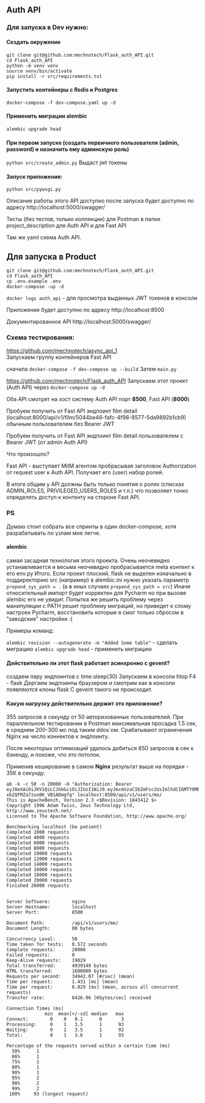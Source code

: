 ##  Auth API

### Для запуска в Dev нужно:
#### Создать окружение
```
git clone git@github.com:mechnotech/Flask_auth_API.git
cd Flask_auth_API
python -m venv venv
source venv/bin/activate
pip install -r src/requirements.txt
```
#### Запустить контейнеры с Redis и Postgres
`docker-compose -f dev-compose.yaml up -d`

#### Применить миграции alembic
`alembic upgrade head`

#### При первом запуске (создать первичного пользователя (admin, password) и назначить ему админскую роль)
`python src/create_admin.py`
Выдаст jwt токены

#### Запуск приложения:
`python src/pywsgi.py`

Описание работы этого API доступно после запуска будет доступно по адресу http://localhost:5000/swagger/

Тесты (без тестов, только коллекции) для Postman в папке project_description для Auth API и для Fast API

Там же yaml схема Auth API.

####

## Для запуска в Product
```
git clone git@github.com:mechnotech/Flask_auth_API.git
cd Flask_auth_API
cp .env.example .env
docker-compose -up -d
```

`docker logs auth_api` - для просмотра выданных JWT токенов в консоли

Приложение будет доступно по адресу http://localhost:8500

Документированное API http://localhost:5000/swagger/


### Схема тестирования:

https://github.com/mechnotech/async_api_1                                         
Запускаем группу контейнеров Fast API 

сначала `docker-compose -f dev-compose up --build`
Затем `main.py`

https://github.com/mechnotech/Flask_auth_API
Запускаем этот проект (Auth API)
через `docker-compose up -d`

Оба API смотрят на хост систему Auth API порт **8500**, Fast API (**8000**)

Пробуем получить от Fast API  эндпоинт film detail (localhost:8000/api/v1/film/5044be46-fafc-4f98-8577-5da9892b1cb9) обычным пользователем без Bearer JWT

Пробуем получить от Fast API  эндпоинт film detail пользователем с Bearer JWT (от admin Auth API)
     
Что произошло?

Fast API - выступает MitM агентом пробрасывая заголовок Authorization от request user к Auth API. Получает его (user) набор ролей.

В итоге общим у API должны быть только понятия о ролях (списках ADMIN_ROLES, PRIVILEGED_USERS_ROLES и т.п.) что позволяет тонко определять доступ к контенту на стороне Fast API.

### PS

Думаю стоит собрать все спринты в один docker-compose, хотя разрабатывать по узлам мне легче.

#### alembic

самая засадная технология этого проекта. Очень неочевидно устанавливается и весьма неочевидно пробрасывается meta контент
к его env.py
Итого. Если проект плоский, flask не выделен изначально в поддиректорию src (например)
в alembic.ini нужно указать параметр `prepend_sys_path = .` (а в иных случаях `prepend_sys_path = src`) Иначе относительный импорт будет корректен для Pycharm но при вызове
 alembic его не увидит. Попытка же решить проблему через манипуляции с PATH решит проблему миграций, но
приведет к слому настроек Pycharm, восстановить которые я смог только сбросом в "заводские" настройки :(

Примеры команд:

`alembic revision --autogenerate -m "Added Some table"` - сделать миграцию
`alembic upgrade head` - применить миграцию



#### Действительно ли этот flask работает асинхронно с gevent?

создаем пару эндпоинтов с time.sleep(30)
Запускаем в консоли htop
F4 - flask
Дергаем эндпоинты браузером и смотрим как в консоли появляются клоны flask
C gevent такого не происходит.

#### Какую нагрузку действительно держит это приложение?

355 запросов в секунду от 50 авторизованных пользователей. 
При параллельном тестировании в Postman максимальная просадка 1.5 сек, в среднем 
200-300 мс под таким ddos`ом.
Срабатывают ограничения Nginx на число коннектов к эндпоинту.

После некоторых оптимизаций удалось добиться 850 запросов в сек к бэкенду, и похоже, что это потолок.

Применив кеширование в самом **Nginx** результат выше на порядки - 35К в секунду.


```
ab -k -c 50 -n 20000 -H "Authorization: Bearer eyJ0eXAiOiJKV1QiLCJhbGciOiJIUzI1NiJ9.eyJmcmVzaCI6ZmFsc2UsImlhdCI6MTY0MDE3NjczNiwianRpIjoiOWM1OWU1MGEtM2RhZS00Y2IwLWI2NDctZmNiYjEyOThjOWM2IiwidHlwZSI6ImFjY2VzcyIsInN1YiI6ImFkbWluIiwibmJmIjoxNjQwMTc2NzM2LCJleHAiOjE2NDAxODAzMzZ9.pHjt1Lm5yioGcuGuj0-xb2QFMZa7zuo0K_VB1ADmgfg" localhost:8500/api/v1/users/me/
This is ApacheBench, Version 2.3 <$Revision: 1843412 $>
Copyright 1996 Adam Twiss, Zeus Technology Ltd, http://www.zeustech.net/
Licensed to The Apache Software Foundation, http://www.apache.org/

Benchmarking localhost (be patient)
Completed 2000 requests
Completed 4000 requests
Completed 6000 requests
Completed 8000 requests
Completed 10000 requests
Completed 12000 requests
Completed 14000 requests
Completed 16000 requests
Completed 18000 requests
Completed 20000 requests
Finished 20000 requests


Server Software:        nginx
Server Hostname:        localhost
Server Port:            8500

Document Path:          /api/v1/users/me/
Document Length:        80 bytes

Concurrency Level:      50
Time taken for tests:   0.572 seconds
Complete requests:      20000
Failed requests:        0
Keep-Alive requests:    19829
Total transferred:      4939149 bytes
HTML transferred:       1600000 bytes
Requests per second:    34942.07 [#/sec] (mean)
Time per request:       1.431 [ms] (mean)
Time per request:       0.029 [ms] (mean, across all concurrent requests)
Transfer rate:          8426.96 [Kbytes/sec] received

Connection Times (ms)
              min  mean[+/-sd] median   max
Connect:        0    0   0.1      0       3
Processing:     0    1   3.5      1      93
Waiting:        0    1   3.5      1      92
Total:          0    1   3.6      1      93

Percentage of the requests served within a certain time (ms)
  50%      1
  66%      1
  75%      1
  80%      1
  90%      1
  95%      2
  98%      2
  99%      2
 100%     93 (longest request)
```


